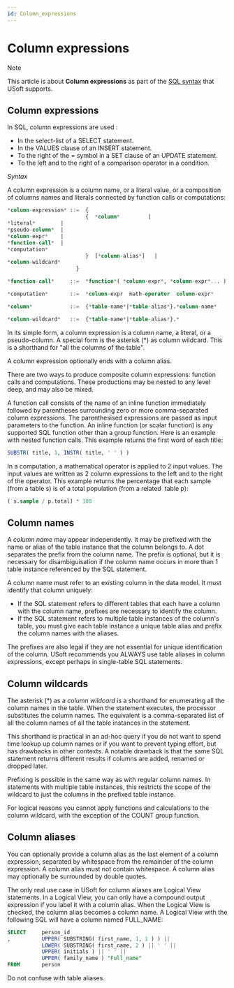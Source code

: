 ```yaml
---
id: Column_expressions
---
```


# Column expressions



> [!NOTE]
> This article is about **Column expressions** as part of the [SQL syntax](/docs/Modeller%20and%20Rules%20Engine/SQL%20syntax) that USoft supports.

## **Column expressions**

In SQL, column expressions are used :

- In the select-list of a SELECT statement.
- In the VALUES clause of an INSERT statement.
- To the right of the = symbol in a SET clause of an UPDATE statement.
- To the left and to the right of a comparison operator in a condition.

*Syntax*

A column expression is a column name, or a literal value, or a composition of columns names and literals connected by function calls or computations:

```sql
*column-expression* ::=  {
                         {  *column*         | 
*literal*        |  
*pseudo-column*  |  
*column-expr*    |
*function-call*  |
*computation*
                         }  [*column-alias*]   |   
*column-wildcard*
                      }

*function-call*     ::=  *function*( *column-expr*, *column-expr*... )

*computation*       ::=  *column-expr  math-operator  column-expr*

*column*            ::=  {*table-name*|*table-alias*}.*column-name*

*column-wildcard*   ::=  {*table-name*|*table-alias*}.*
```

In its simple form, a column expression is a column name, a literal, or a pseudo-column. A special form is the asterisk (*) as column wildcard. This is a shorthand for "all the columns of the table".

A column expression optionally ends with a column alias.

There are two ways to produce composite column expressions: function calls and computations. These productions may be nested to any level deep, and may also be mixed.

A function call consists of the name of an inline function immediately followed by parentheses surrounding zero or more comma-separated column expressions. The parenthesised expressions are passed as input parameters to the function. An inline function (or scalar function) is any supported SQL function other than a group function. Here is an example with nested function calls. This example returns the first word of each title:

```sql
SUBSTR( title, 1, INSTR( title, ' ' ) )
```

In a computation, a mathematical operator is applied to 2 input values. The input values are written as 2 column expressions to the left and to the right of the operator. This example returns the percentage that each sample (from a table s) is of a total population (from a related  table p):

```sql
( s.sample / p.total) * 100
```

## Column names

A *column name* may appear independently. It may be prefixed with the name or alias of the table instance that the column belongs to. A dot separates the prefix from the column name. The prefix is optional, but it is necessary for disambiguisation if the column name occurs in more than 1 table instance referenced by the SQL statement.

A column name must refer to an existing column in the data model. It must identify that column uniquely:

- If the SQL statement refers to different tables that each have a column with the column name, prefixes are necessary to identify the column.
- If the SQL statement refers to multiple table instances of the column's table, you must give each table instance a unique table alias and prefix the column names with the aliases.

The prefixes are also legal if they are not essential for unique identification of the column. USoft recommends you ALWAYS use table aliases in column expressions, except perhaps in single-table SQL statements.

## Column wildcards

The asterisk (*) as a *column wildcard* is a shorthand for enumerating all the column names in the table. When the statement executes, the processor substitutes the column names. The equivalent is a comma-separated list of all the column names of all the table instances in the statement.

This shorthand is practical in an ad-hoc query if you do not want to spend time lookup up column names or if you want to prevent typing effort, but has drawbacks in other contexts. A notable drawback is that the same SQL statement returns different results if columns are added, renamed or dropped later.

Prefixing is possible in the same way as with regular column names. In statements with multiple table instances, this restricts the scope of the wildcard to just the columns in the prefixed table instance.

For logical reasons you cannot apply functions and calculations to the column wildcard, with the exception of the COUNT group function.

## Column aliases

You can optionally provide a column alias as the last element of a column expression, separated by whitespace from the remainder of the column expression. A column alias must not contain whitespace. A column alias may optionally be surrounded by double quotes.

The only real use case in USoft for column aliases are Logical View statements. In a Logical View, you can only have a compound output expression if you label it with a column alias. When the Logical View is checked, the column alias becomes a column name. A Logical View with the following SQL will have a column named FULL_NAME:

```sql
SELECT     person_id
,          UPPER( SUBSTRING( first_name, 1, 1 ) ) ||
           LOWER( SUBSTRING( first_name, 2 ) || ' ' ||
           UPPER( initials ) || ' ' ||
           UPPER( family_name ) "Full_name"
FROM       person
```

Do not confuse with table aliases.

 